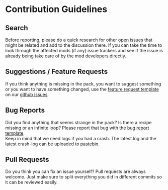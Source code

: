 # Contribution Guidelines

## Search
Before reporting, please do a quick research for other [open issues][github issues] that might be related and add to the discussion there.
If you can take the time to look through the affected mods (if any) issue trackers and see if the issue is already being take care of by the mod developers directly.

## Suggestions / Feature Requests
If you think anything is missing in the pack, you want to suggest something or you want to have something changed, use the [feature request template][feature request] on our [github issues].

## Bug Reports
Did you find anything that seems strange in the pack? Is there a recipe missing or an infinite loop? Please report that bug with the [bug report template][bug report].<br>
Keep in mind that we need logs if you had a crash. The latest.log and the latest crash-log can be uploaded to [pastebin].

## Pull Requests
Do you think you can fix an issue yourself? Pull requests are always welcome.
Just make sure to split everything you did in different commits so it can be reviewed easily.


<!-- LINKS -->
[feature request]: https://github.com/AllTheMods/ATM3-Expert/issues/new?template=feature_request.md
[github issues]: https://github.com/AllTheMods/ATM3-Expert/issues
[bug report]: https://github.com/AllTheMods/ATM3-Expert/issues/new?template=bug_report.md
[pastebin]: https://pastebin.com/

